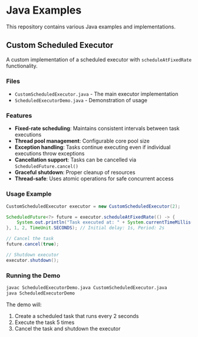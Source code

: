 # Java Examples

This repository contains various Java examples and implementations.

## Custom Scheduled Executor

A custom implementation of a scheduled executor with `scheduleAtFixedRate` functionality.

### Files
- `CustomScheduledExecutor.java` - The main executor implementation
- `ScheduledExecutorDemo.java` - Demonstration of usage

### Features
- **Fixed-rate scheduling**: Maintains consistent intervals between task executions
- **Thread pool management**: Configurable core pool size
- **Exception handling**: Tasks continue executing even if individual executions throw exceptions
- **Cancellation support**: Tasks can be cancelled via `ScheduledFuture.cancel()`
- **Graceful shutdown**: Proper cleanup of resources
- **Thread-safe**: Uses atomic operations for safe concurrent access

### Usage Example
```java
CustomScheduledExecutor executor = new CustomScheduledExecutor(2);

ScheduledFuture<?> future = executor.scheduleAtFixedRate(() -> {
    System.out.println("Task executed at: " + System.currentTimeMillis());
}, 1, 2, TimeUnit.SECONDS); // Initial delay: 1s, Period: 2s

// Cancel the task
future.cancel(true);

// Shutdown executor
executor.shutdown();
```

### Running the Demo
```bash
javac ScheduledExecutorDemo.java CustomScheduledExecutor.java
java ScheduledExecutorDemo
```

The demo will:
1. Create a scheduled task that runs every 2 seconds
2. Execute the task 5 times
3. Cancel the task and shutdown the executor